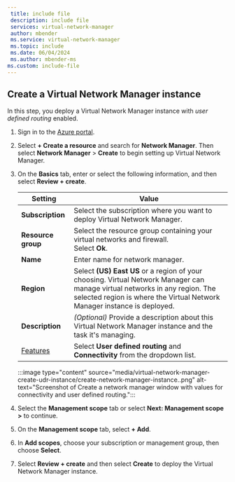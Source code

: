 ```yaml
---
 title: include file
 description: include file
 services: virtual-network-manager
 author: mbender
 ms.service: virtual-network-manager
 ms.topic: include
 ms.date: 06/04/2024
 ms.author: mbender-ms
ms.custom: include-file
---
```


## Create a Virtual Network Manager instance

In this step, you deploy a Virtual Network Manager instance with *user defined routing* enabled. 

1. Sign in to the [Azure portal](https://portal.azure.com/).

1. Select **+ Create a resource** and search for **Network Manager**. Then select **Network Manager** > **Create** to begin setting up Virtual Network Manager.

1. On the **Basics** tab, enter or select the following information, and then select **Review + create**.

    | Setting | Value |
    | ------- | ----- |
    | **Subscription** | Select the subscription where you want to deploy Virtual Network Manager. |
    | **Resource group** | Select the resource group containing your virtual networks and firewall.</br> Select **Ok**. |
    | **Name** | Enter name for network manager. |
    | **Region** | Select **(US) East US** or a region of your choosing. Virtual Network Manager can manage virtual networks in any region. The selected region is where the Virtual Network Manager instance is deployed. |
    | **Description** | *(Optional)* Provide a description about this Virtual Network Manager instance and the task it's managing. |
    | [Features](../articles/virtual-network-manager/concept-network-manager-scope.md#features) | Select **User defined routing** and **Connectivity** from the dropdown list. |

    :::image type="content" source="media/virtual-network-manager-create-udr-instance/create-network-manager-instance..png" alt-text="Screenshot of Create a network manager window with values for connectivity and user defined routing.":::

1. Select the **Management scope** tab or select **Next: Management scope >** to continue.

1. On the **Management scope** tab, select **+ Add**.

1. In **Add scopes**, choose your subscription or management group, then choose **Select**. 

1. Select **Review + create** and then select **Create** to deploy the Virtual Network Manager instance.